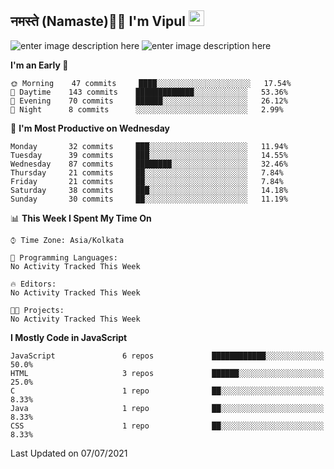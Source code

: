 ## नमस्ते (Namaste)🙏🏻 I'm Vipul <img src="https://media.giphy.com/media/hvRJCLFzcasrR4ia7z/giphy.gif" width="25px">

![enter image description here](https://github-readme-stats.vercel.app/api?username=vipul-jha&show_icons=true&count_private=true&theme=gruvbox)
![enter image description here](https://github-readme-stats.vercel.app/api/top-langs/?username=vipul-jha&layout=compact&count_private=true&theme=gruvbox)

<!--START_SECTION:waka-->
**I'm an Early 🐤** 

```text
🌞 Morning    47 commits     ████░░░░░░░░░░░░░░░░░░░░░   17.54% 
🌆 Daytime    143 commits    █████████████░░░░░░░░░░░░   53.36% 
🌃 Evening    70 commits     ██████░░░░░░░░░░░░░░░░░░░   26.12% 
🌙 Night      8 commits      ░░░░░░░░░░░░░░░░░░░░░░░░░   2.99%

```
📅 **I'm Most Productive on Wednesday** 

```text
Monday       32 commits     ███░░░░░░░░░░░░░░░░░░░░░░   11.94% 
Tuesday      39 commits     ███░░░░░░░░░░░░░░░░░░░░░░   14.55% 
Wednesday    87 commits     ████████░░░░░░░░░░░░░░░░░   32.46% 
Thursday     21 commits     ██░░░░░░░░░░░░░░░░░░░░░░░   7.84% 
Friday       21 commits     ██░░░░░░░░░░░░░░░░░░░░░░░   7.84% 
Saturday     38 commits     ███░░░░░░░░░░░░░░░░░░░░░░   14.18% 
Sunday       30 commits     ██░░░░░░░░░░░░░░░░░░░░░░░   11.19%

```


📊 **This Week I Spent My Time On** 

```text
⌚︎ Time Zone: Asia/Kolkata

💬 Programming Languages: 
No Activity Tracked This Week

🔥 Editors: 
No Activity Tracked This Week

🐱‍💻 Projects: 
No Activity Tracked This Week

```

**I Mostly Code in JavaScript** 

```text
JavaScript               6 repos             ████████████░░░░░░░░░░░░░   50.0% 
HTML                     3 repos             ██████░░░░░░░░░░░░░░░░░░░   25.0% 
C                        1 repo              ██░░░░░░░░░░░░░░░░░░░░░░░   8.33% 
Java                     1 repo              ██░░░░░░░░░░░░░░░░░░░░░░░   8.33% 
CSS                      1 repo              ██░░░░░░░░░░░░░░░░░░░░░░░   8.33%

```



 Last Updated on 07/07/2021
<!--END_SECTION:waka-->
